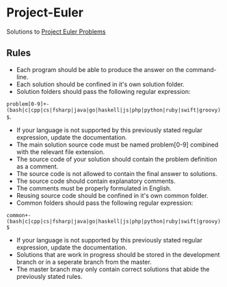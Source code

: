 # Project-Euler
Solutions to [Project Euler Problems](https://projecteuler.net/archives)

## Rules
* Each program should be able to produce the answer on the command-line.
* Each solution should be confined in it's own solution folder.
* Solution folders should pass the following regular expression:

`problem[0-9]+-(bash|c|cpp|cs|fsharp|java|go|haskell|js|php|python|ruby|swift|groovy)$`.
* If your language is not supported by this previously stated regular expression, update the documentation.
* The main solution source code must be named problem[0-9] combined with the relevant file extension.
* The source code of your solution should contain the problem definition as a comment.
* The source code is not allowed to contain the final answer to solutions.
* The source code should contain explanatory comments.
* The comments must be properly formulated in English.
* Reusing source code should be confined in it's own common folder.
* Common folders should pass the following regular expression:

`common+-(bash|c|cpp|cs|fsharp|java|go|haskell|js|php|python|ruby|swift|groovy)$`
* If your language is not supported by this previously stated regular expression, update the documentation.
* Solutions that are work in progress should be stored in the development branch or in a seperate branch from the master.
* The master branch may only contain correct solutions that abide the previously stated rules.
